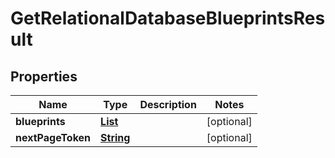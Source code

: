 

# GetRelationalDatabaseBlueprintsResult


## Properties

| Name | Type | Description | Notes |
|------------ | ------------- | ------------- | -------------|
|**blueprints** | [**List**](List.md) |  |  [optional] |
|**nextPageToken** | [**String**](String.md) |  |  [optional] |



